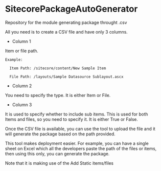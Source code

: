 # SitecorePackageAutoGenerator
Repository for the module generating package throught .csv

All you need is to create a CSV file and have only 3 columns.

- Column 1

Item or file path.

    Example:

      Item Path: /sitecore/content/New Sample Item

      File Path: /layouts/Sample Datasource Sublayout.ascx

- Column 2

You need to specify the type. It is either Item or File.

- Column 3

It is used to specify whether to include sub items. This is used for both Items and files, so you need to specify it. It is either True or False.

Once the CSV file is available, you can use the tool to upload the file and it will generate the package based on the path provided.

This tool makes deployment easier. For example, you can have a single sheet on Excel which all the developers paste the path of the files or items, then using this only, you can generate the package.

Note that it is making use of the Add Static items/files
